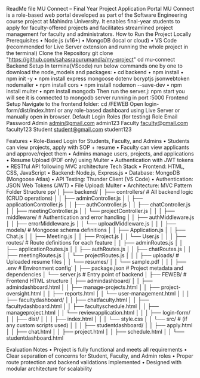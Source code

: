ReadMe file
MU Connect – Final Year Project Application Portal
MU Connect is a role-based web portal developed as part of the Software Engineering course project at Mahindra University. It enables final-year students to apply for faculty-offered projects and facilitates streamlined project management for faculty and administrators.
How to Run the Project Locally
 Prerequisites
•	Node.js (v16+)
•	MongoDB (local or cloud)
•	VS Code (recommended for Live Server extension and running the whole project in the terminal)
Clone the Repository
git clone "https://github.com/sahasrapurumandla/my-project"
cd mu-connect
Backend Setup
In termina(VScode) run below commands one by one to download the node_models and packages:
•	cd backend
•	npm install
•	npm init -y
•	npm install express mongoose dotenv bcryptjs jsonwebtoken nodemailer
•	npm install cors
•	npm install nodemon --save-dev
•	npm install multer
•	npm install mongodb
Then run the server.j:
npm start
you will see it is connected to mongodb 
server running in port :5000
Frontend Setup
Navigate to the frontend folder:
cd /FEWEB
Open login-form/dist/index.html or any role-based dashboard using Live Server or manually open in browser.
 Default Login Roles (for testing)
Role	    Email	                               Password
Admin	 admin@gmail.com	   admin123
Faculty	 faculty@gmail.com	    faculty123
Student	  student@gmail.com         student123

 Features
•	Role-Based Login for Students, Faculty, and Admins
•	Students can view projects, apply with SOP + resume
•	Faculty can view applicants and approve/reject them
•	Admins manage users, projects, and applications
•	Resume Upload (PDF only) using Multer
•	Authentication with JWT tokens
•	RESTful API following MVC architecture
Tech Stack
•	Frontend: HTML, CSS, JavaScript
•	Backend: Node.js, Express.js
•	Database: MongoDB (Mongoose Atlas)
•	API Testing: Thunder Client (VS Code)
•	Authentication: JSON Web Tokens (JWT)
•	File Upload: Multer
•	Architecture: MVC Pattern
Folder Structure
pp/
│
├── backend/
│   ├── controllers/              # All backend logic (CRUD operations)
│   │   ├── adminController.js
│   │   ├── applicationController.js
│   │   ├── authController.js
│   │   ├── chatController.js
│   │   ├── meetingController.js
│   │   └── projectController.js
│   │
│   ├── middleware/               # Authentication and error handling
│   │   ├── authMiddleware.js
│   │   ├── errorMiddleware.js
│   │   └── uploadMiddleware.js
│   │
│   ├── models/                   # Mongoose schema definitions
│   │   ├── Application.js
│   │   ├── Chat.js
│   │   ├── Meeting.js
│   │   ├── Project.js
│   │   └── User.js
│   │
│   ├── routes/                   # Route definitions for each feature
│   │   ├── adminRoutes.js
│   │   ├── applicationRoutes.js
│   │   ├── authRoutes.js
│   │   ├── chatRoutes.js
│   │   ├── meetingRoutes.js
│   │   └── projectRoutes.js
│   │
│   ├── uploads/                  # Uploaded resume files
│   │   └── resumes/
│   │       └── sample.pdf
│   │
│   ├── .env                      # Environment config`
│   ├── package.json              # Project metadata and dependencies
│   └── server.js                 # Entry point of backend
│
├── FEWEB/                        # Frontend HTML structure
│   ├── admindashboard/
│   │   ├── admindashboard.html
│   │   ├── manage-projects.html
│   │   ├── project-oversight.html
│   │   ├── reports.html
│   │   └── user-management.html
│   │
│   ├── facultydashboard/
│   │   ├── chatfaculty.html
│   │   ├── facultydashboard.html
│   │   ├── facultyschedule.html
│   │   ├── manageproject.html
│   │   └── reviewapplication.html
│   │
│   ├── login-form/
│   │   ├── dist/
│   │   │   ├── index.html
│   │   │   └── style.css
│   │   └── src/                  # (if any custom scripts used)
│   │
│   ├── studentdashboard/
│   │   ├── apply.html
│   │   ├── chat.html
│   │   ├── project.html
│   │   ├── schedule.html
│   │   └── studentdashboard.html


Evaluation Notes
•	Project is fully functional and meets all requirements
•	Clear separation of concerns for Student, Faculty, and Admin roles
•	Proper route protection and backend validations implemented
•	Designed with modular architecture for scalability




